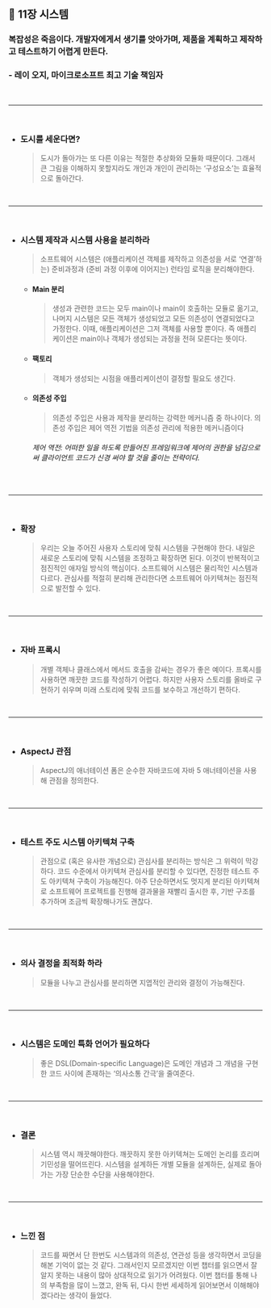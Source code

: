 ## 📍 11장 시스템
### 복잡성은 죽음이다. 개발자에게서 생기를 앗아가며, 제품을 계획하고 제작하고 테스트하기 어렵게 만든다.
### - 레이 오지, 마이크로소프트 최고 기술 책임자


</br>

----------

</br>


- ### 도시를 세운다면?
  > 도시가 돌아가는 또 다른 이유는 적절한 추상화와 모듈화 때문이다. 그래서 큰 그림을 이해하지 못할지라도 개인과 개인이 관리하는 ‘구성요소’는 효율적으로 돌아간다.

</br> 

--------

</br>


- ### 시스템 제작과 시스템 사용을 분리하라
  > 소프트웨어 시스템은 (애플리케이션 객체를 제작하고 의존성을 서로 ‘연결’하는) 준비과정과 (준비 과정 이후에 이어지는) 런타임 로직을 분리해야한다. 


  - #### 	Main 분리
    > 생성과 관련한 코드는 모두 main이나 main이 호출하는 모듈로 옮기고, 나머지 시스템은 모든 객체가 생성되었고 모든 의존성이 연결되었다고 가정한다. 
    > 이때, 애플리케이션은 그저 객체를 사용할 뿐이다. 즉 애플리케이션은 main이나 객체가 생성되는 과정을 전혀 모른다는 뜻이다. 

  - #### 팩토리

    > 객체가 생성되는 시점을 애플리케이션이 결정할 필요도 생긴다. 

  - #### 의존성 주입
    > 의존성 주입은 사용과 제작을 분리하는 강력한 메커니즘 중 하나이다.
    > 의존성 주입은 제어 역전 기법을 의존성 관리에 적용한 메커니즘이다 

    ###### 제어 역전: 어떠한 일을  하도록 만들어진 프레임워크에 제어의 권한을 넘김으로써 클라이언트 코드가 신경 써야 할 것을 줄이는 전략이다.


</br>

------

</br>

- ### 확장
  > 우리는 오늘 주어진 사용자 스토리에 맞춰 시스템을 구현해야 한다. 내일은 새로운 스토리에 맞춰 시스템을 조정하고 확장하면 된다. 이것이 반복적이고 점진적인 애자일 방식의 핵심이다.
  > 소프트웨어 시스템은 물리적인 시스템과 다르다. 관심사를 적절히 분리해 관리한다면 소프트웨어 아키텍쳐는 점진적으로 발전할 수 있다. 


</br> 

-----

</br> 

- ### 자바 프록시
  > 개별 객체나 클래스에서 메서드 호출을 감싸는 경우가 좋은 예이다.
  > 프록시를 사용하면 깨끗한 코드를 작성하기 어렵다.
  > 하지만 사용자 스토리를 올바로 구현하기 쉬우며 미래 스토리에 맞춰 코드를 보수하고 개선하기 편하다.

</br>

------

</br>

- ### AspectJ 관점  
  > AspectJ의 애너테이션 폼은 순수한 자바코드에 자바 5 애너테이션을 사용해 관점을 정의한다. 


</br>

------

</br>

- ### 테스트 주도 시스템 아키텍쳐 구축
  > 관점으로 (혹은 유사한 개념으로) 관심사를 분리하는 방식은 그 위력이 막강하다.
  > 코드 수준에서 아키텍쳐 관심사를 분리할 수 있다면, 진정한 테스트 주도 아키텍쳐 구축이 가능해진다.
  > 아주 단순하면서도 멋지게 분리된 아키텍쳐로 소프트웨어 프로젝트를 진행해 결과물을 재빨리 출시한 후, 기반 구조를 추가하며 조금씩 확장해나가도 괜찮다.


</br>

------

</br>

- ### 의사 결정을 최적화 하라
  > 모듈을 나누고 관심사를 분리하면 지엽적인 관리와 결정이 가능해진다.


</br>

-------

</br>

- ### 시스템은 도메인 특화 언어가 필요하다
  > 좋은 DSL(Domain-specific Language)은 도메인 개념과 그 개념을 구현한 코드 사이에 존재하는 ‘의사소통 간극’을 줄여준다. 


</br>

--------

</br>

- ### 결론
  > 시스템 역시 깨끗해야한다. 깨끗하지 못한 아키텍쳐는 도메인 논리를 흐리며 기민성을 떨어뜨린다. 
  > 시스템을 설계하든 개별 모듈을 설계하든, 실제로 돌아가는 가장 단순한 수단을 사용해야한다. 

</br>


-------

</br> 

- ### 느낀 점
  > 코드를 짜면서 단 한번도 시스템과의 의존성, 연관성 등을 생각하면서 코딩을 해본 기억이 없는 것 같다. 그래서인지 모르겠지만 이번 챕터를 읽으면서 잘 알지 못하는 내용이 많아 상대적으로 읽기가 어려웠다.  이번 챕터를 통해 나의 부족함을 많이 느꼈고, 완독 뒤, 다시 한번 세세하게 읽어보면서 이해해야겠다라는 생각이 들었다. 
 
